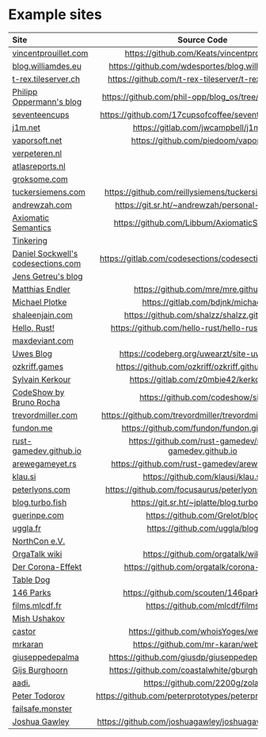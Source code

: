 # Example sites

| Site                                                               |                   Source Code                            |
|:-------------------------------------------------------------------|:--------------------------------------------------------:|
| [vincentprouillet.com](https://www.vincentprouillet.com/)          | https://github.com/Keats/vincentprouillet/               |
| [blog.williamdes.eu](http://blog.williamdes.eu/)                   | https://github.com/wdesportes/blog.williamdes.eu         |
| [t-rex.tileserver.ch](https://t-rex.tileserver.ch)                 | https://github.com/t-rex-tileserver/t-rex-website/       |
| [Philipp Oppermann's blog](https://os.phil-opp.com/)               | https://github.com/phil-opp/blog_os/tree/master/blog     |
| [seventeencups](https://www.seventeencups.net)                     | https://github.com/17cupsofcoffee/seventeencups.net      |
| [j1m.net](https://j1m.net)                                         | https://gitlab.com/jwcampbell/j1mnet                     |
| [vaporsoft.net](http://vaporsoft.net)                              | https://github.com/piedoom/vaporsoft                     |
| [verpeteren.nl](http://www.verpeteren.nl)                          |                                                          |
| [atlasreports.nl](http://www.atlasreports.nl)                      |                                                          |
| [groksome.com](http://www.groksome.com)                            |                                                          |
| [tuckersiemens.com](https://tuckersiemens.com)                     | https://github.com/reillysiemens/tuckersiemens.com       |
| [andrewzah.com](https://andrewzah.com)                             | https://git.sr.ht/~andrewzah/personal-site/tree          |
| [Axiomatic Semantics](https://axiomatic.neophilus.net)             | https://github.com/Libbum/AxiomaticSemantics             |
| [Tinkering](https://tinkering.xyz)                                 |                                                          |
| [Daniel Sockwell's codesections.com](https://www.codesections.com) | https://gitlab.com/codesections/codesections-website     |
| [Jens Getreu's blog](https://blog.getreu.net)                      |                                                          |
| [Matthias Endler](https://endler.dev)                              | https://github.com/mre/mre.github.io                     |
| [Michael Plotke](https://michael.plotke.me)                        | https://gitlab.com/bdjnk/michael                         |
| [shaleenjain.com](https://shaleenjain.com)                         | https://github.com/shalzz/shalzz.github.io               |
| [Hello, Rust!](https://hello-rust.show)                            | https://github.com/hello-rust/hello-rust.github.io       |
| [maxdeviant.com](https://maxdeviant.com/)                          |                                                          |
| [Uwes Blog](https://uwe-arzt.de)                                   | https://codeberg.org/uwearzt/site-uwe-arzt               |
| [ozkriff.games](https://ozkriff.games)                             | https://github.com/ozkriff/ozkriff.github.io-src         |
| [Sylvain Kerkour](https://kerkour.fr)                              | https://gitlab.com/z0mbie42/kerkour.fr                   |
| [CodeShow by Bruno Rocha](https://codeshow.com.br)                 | https://github.com/codeshow/site                         |
| [trevordmiller.com](https://trevordmiller.com)                     | https://github.com/trevordmiller/trevordmiller.github.io |
| [fundon.me](https://fundon.me/)                                    | https://github.com/fundon/fundon.github.io               |
| [rust-gamedev.github.io](https://rust-gamedev.github.io)           | https://github.com/rust-gamedev/rust-gamedev.github.io   |
| [arewegameyet.rs](http://arewegameyet.rs)                          | https://github.com/rust-gamedev/arewegameyet             |
| [klau.si](https://klau.si)                                         | https://github.com/klausi/klau.si                        |
| [peterlyons.com](https://peterlyons.com)                           | https://github.com/focusaurus/peterlyons.com-zola        |
| [blog.turbo.fish](https://blog.turbo.fish)                         | https://git.sr.ht/~jplatte/blog.turbo.fish               |
| [guerinpe.com](https://guerinpe.com)                               | https://github.com/Grelot/blog                           |
| [uggla.fr](https://uggla.fr)                                       | https://github.com/uggla/blog                            |
| [NorthCon e.V.](https://verein.northcon.de/)                       |                                                          |
| [OrgaTalk wiki](https://wiki.orgatalk.de/)                         | https://github.com/orgatalk/wiki                         |
| [Der Corona-Effekt](https://corona-effekt.orgatalk.de/)            | https://github.com/orgatalk/corona-effekt                |
| [Table Dog](https://table.dog/blog/)                               |                                                          |
| [146 Parks](https://146parks.blog/)                                | https://github.com/scouten/146parks.blog                 |
| [films.mlcdf.fr](https://films.mlcdf.fr)                           | https://github.com/mlcdf/films                           |
| [Mish Ushakov](https://mish.co)                                    |                                                          |
| [castor](https://castorisdead.xyz)                                 | https://github.com/whoisYoges/website                    |
| [mrkaran](https://mrkaran.dev)                                     | https://github.com/mr-karan/website                      |
| [giuseppedepalma](https://giuseppedepalma.com/)                    | https://github.com/giusdp/giuseppedepalma.com/           |
| [Gijs Burghoorn](https://gburghoorn.com)                           | https://github.com/coastalwhite/gburghoorn.com/          |
| [aadi.](https://aadi.net.in)                                       | https://github.com/2200g/zola/                           |
| [Peter Todorov](https://peterprototypes.com/)                      | https://github.com/peterprototypes/peterprototypes.com   |
| [failsafe.monster](https://failsafe.monster/)                      |                                                          |
| [Joshua Gawley](https://joshuagawley.com)                          | https://github.com/joshuagawley/joshuagawley.github.io
